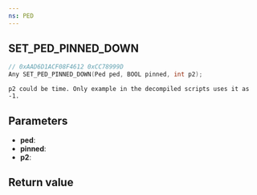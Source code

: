 ```yaml
---
ns: PED
---
```

## SET_PED_PINNED_DOWN

```c
// 0xAAD6D1ACF08F4612 0xCC78999D
Any SET_PED_PINNED_DOWN(Ped ped, BOOL pinned, int p2);
```

```
p2 could be time. Only example in the decompiled scripts uses it as -1.  
```

## Parameters
* **ped**: 
* **pinned**: 
* **p2**: 

## Return value

